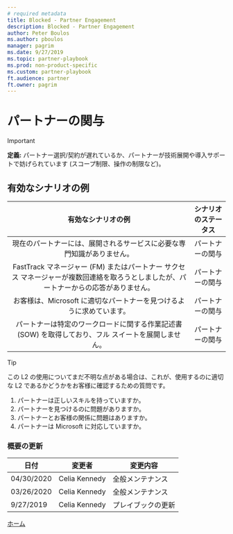 ```yaml
---
# required metadata
title: Blocked - Partner Engagement
description: Blocked - Partner Engagement
author: Peter Boulos
ms.author: pboulos
manager: pagrim
ms.date: 9/27/2019
ms.topic: partner-playbook 
ms.prod: non-product-specific 
ms.custom: partner-playbook 
ft.audience: partner
ft.owner: pagrim
---
```


# パートナーの関与

> [!IMPORTANT]
> **定義:** パートナー選択/契約が遅れているか、パートナーが技術展開や導入サポートで妨げられています (スコープ制限、操作の制限など)。

## 有効なシナリオの例

| 有効なシナリオの例| シナリオのステータス|
| :--: | :--: |
| 現在のパートナーには、展開されるサービスに必要な専門知識がありません。| パートナーの関与|
| FastTrack マネージャー (FM) またはパートナー サクセス マネージャーが複数回連絡を取ろうとしましたが、パートナーからの応答がありません。| パートナーの関与|
| お客様は、Microsoft に適切なパートナーを見つけるように求めています。| パートナーの関与|
| パートナーは特定のワークロードに関する作業記述書 (SOW) を取得しており、フル スイートを展開しません。| パートナーの関与|

> [!TIP]
> この L2 の使用についてまだ不明な点がある場合は、これが、使用するのに適切な L2 であるかどうかをお客様に確認するための質問です。
> 
>    1. パートナーは正しいスキルを持っていますか。
>    2. パートナーを見つけるのに問題がありますか。
>    3. パートナーとお客様の関係に問題はありますか。
>    4. パートナーは Microsoft に対応していますか。

### 概要の更新

|日付|変更者|変更内容|
|---------|---------------|----------------------------|
|04/30/2020| Celia Kennedy| 全般メンテナンス|
|03/26/2020| Celia Kennedy| 全般メンテナンス|
|9/27/2019| Celia Kennedy| プレイブックの更新|

[ホーム](http://partner-docs.microsoft.com)
